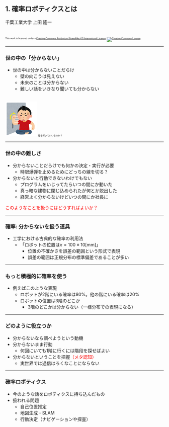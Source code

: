 ## 1. 確率ロボティクスとは

千葉工業大学 上田 隆一

<br />

<p style="font-size:50%">
This work is licensed under a <a rel="license" href="http://creativecommons.org/licenses/by-sa/4.0/">Creative Commons Attribution-ShareAlike 4.0 International License</a>.
<a rel="license" href="http://creativecommons.org/licenses/by-sa/4.0/">
<img alt="Creative Commons License" style="border-width:0" src="https://i.creativecommons.org/l/by-sa/4.0/88x31.png" /></a>
</p>

---

### 世の中の「分からない」

* 世の中は分からないことだらけ
    * 壁の向こうは見えない
    * 未来のことは分からない
    * 難しい話をいきなり聞いても分からない

<br />
<img width="20%" src="../figs/kabedon_old.png" />
<span style="font-size:50%">壁を叩いていいものか？</span>

---

### 世の中の難しさ

* 分からないことだらけでも何かの決定・実行が必要
    * 時限爆弾を止めるためにどっちの線を切る？
* 分からないと行動できないわけでもない
    * プログラムをいじってたらいつの間にか動いた
    * 真っ暗な建物に閉じ込められたが何とか脱出した
    * 経営よく分からないけどいつの間にか社長に

<p style="color:red">このようなことを扱うにはどうすればよいか？</p>

---

### 確率: 分からないを扱う道具

* 工学における古典的な確率の利用法
    * 「ロボットの位置は$x = 100 \pm 10$[mm]」
        * 位置の不確かさを誤差の範囲という形式で表現
        * 誤差の範囲は正規分布の標準偏差であることが多い

---

### もっと積極的に確率を使う

* 例えばこのような表現
    * ロボットが2階にいる確率は80%。他の階にいる確率は20%
    * ロボットの位置は3階のどこか
        * 3階のどこかは分からない（一様分布での表現になる）

---

### どのように役立つか

* 分からないなら調べようという動機
* 分からないまま行動
    * 何回にいても1階に行くには階段を探せばよい
* 分からないということを把握<span style="color:red">（メタ認知）</span>
    * 実世界では過信はろくなことにならない

---

### 確率ロボティクス

* 今のような話をロボティクスに持ち込んだもの 
* 扱われる問題
    * 自己位置推定
    * 地図生成・SLAM
    * 行動決定（ナビゲーションや探査）

